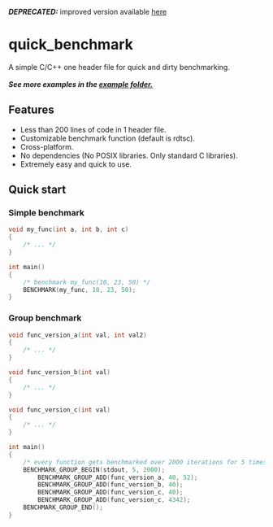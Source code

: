 ***DEPRECATED:*** improved version available [here](https://github.com/QwertyQaz414/anv)

# quick_benchmark
A simple C/C++ one header file for quick and dirty benchmarking.<br><br>
<i><b>See more examples in the <a href="https://github.com/QwertyQaz414/quick_benchmark/tree/master/examples">example folder.</a></i></b>

## Features
- Less than 200 lines of code in 1 header file.
- Customizable benchmark function (default is rdtsc).
- Cross-platform.
- No dependencies (No POSIX libraries. Only standard C libraries).
- Extremely easy and quick to use.

## Quick start

### Simple benchmark
```cpp
void my_func(int a, int b, int c)
{
    /* ... */
}

int main()
{
    /* benchmark my_func(10, 23, 50) */
    BENCHMARK(my_func, 10, 23, 50);
}
```

### Group benchmark
```cpp
void func_version_a(int val, int val2)
{
    /* ... */
}

void func_version_b(int val)
{
    /* ... */
}

void func_version_c(int val)
{
    /* ... */
}

int main()
{
    /* every function gets benchmarked over 2000 iterations for 5 times */
    BENCHMARK_GROUP_BEGIN(stdout, 5, 2000);
        BENCHMARK_GROUP_ADD(func_version_a, 40, 52);
        BENCHMARK_GROUP_ADD(func_version_b, 40);
        BENCHMARK_GROUP_ADD(func_version_c, 40);
        BENCHMARK_GROUP_ADD(func_version_c, 4342);
    BENCHMARK_GROUP_END();
}
```
